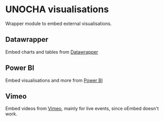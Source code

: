 # UNOCHA visualisations

Wrapper module to embed external visualisations.

## Datawrapper

Embed charts and tables from [Datawrapper](https://www.datawrapper.de/)

## Power BI

Embed visualisations and more from [Power BI](https://www.microsoft.com/en-us/power-platform/products/power-bi)

## Vimeo

Embed videos from [Vimeo](https://vimeo.com/), mainly for live events, since oEmbed doesn't work.
